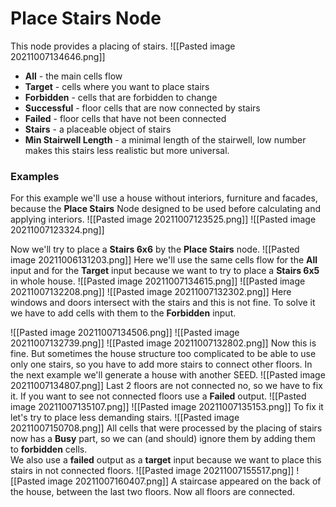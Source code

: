 # Place Stairs Node
This node provides a placing of stairs.
![[Pasted image 20211007134646.png]]
- **All** - the main cells flow
- **Target** - cells where you want to place stairs
- **Forbidden** - cells that are forbidden to change
- **Successful** - floor cells that are now connected by stairs
- **Failed** - floor cells that have not been connected 
- **Stairs** - a placeable object of stairs
- **Min Stairwell Length** - a minimal length of the stairwell, low number makes this stairs less realistic but more universal.

### Examples
For this example we'll use a house without interiors, furniture and facades, because the **Place Stairs** Node designed to be used before calculating and applying interiors.
![[Pasted image 20211007123525.png]]
![[Pasted image 20211007123324.png]]

Now we'll try to place a **Stairs 6x6** by the **Place Stairs** node.
![[Pasted image 20211006131203.png]]
Here we'll use the same cells flow for the **All** input and for the **Target** input because we want to try to place a **Stairs 6x5** in whole house.
![[Pasted image 20211007134615.png]]
![[Pasted image 20211007132208.png]]
![[Pasted image 20211007132302.png]]
Here windows and doors intersect with the stairs and this is not fine. To solve it we have to add cells with them to the **Forbidden** input.

![[Pasted image 20211007134506.png]]
![[Pasted image 20211007132739.png]]
![[Pasted image 20211007132802.png]]
Now this is fine. 
But sometimes the house structure too complicated to be able to use only one stairs, so you have to add more stairs to connect other floors.
In the next example we'll generate a house with another SEED.
![[Pasted image 20211007134807.png]]
Last 2 floors are not connected no, so we have to fix it.
If you want to see not connected floors use a **Failed** output.
![[Pasted image 20211007135107.png]]
![[Pasted image 20211007135153.png]]
To fix it let's try to place less demanding stairs.
![[Pasted image 20211007150708.png]]
All cells that were processed by the placing of stairs now has a **Busy** part, so we can (and should) ignore them by adding them to **forbidden** cells.  
We also use a **failed** output as a **target** input because we want to place this stairs in not connected floors.
![[Pasted image 20211007155517.png]]
![[Pasted image 20211007160407.png]]
A staircase appeared on the back of the house, between the last two floors.
Now all floors are connected.